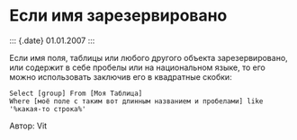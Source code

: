 Если имя зарезервировано
========================

::: {.date}
01.01.2007
:::

Если имя поля, таблицы или любого другого объекта зарезервировано, или
содержит в себе пробелы или на национальном языке, то его можно
использовать заключив его в квадратные скобки:

    Select [group] From [Моя Таблица]
    Where [моё поле с таким вот длинным названием и пробелами] like '%какая-то строка%'

Автор: Vit
